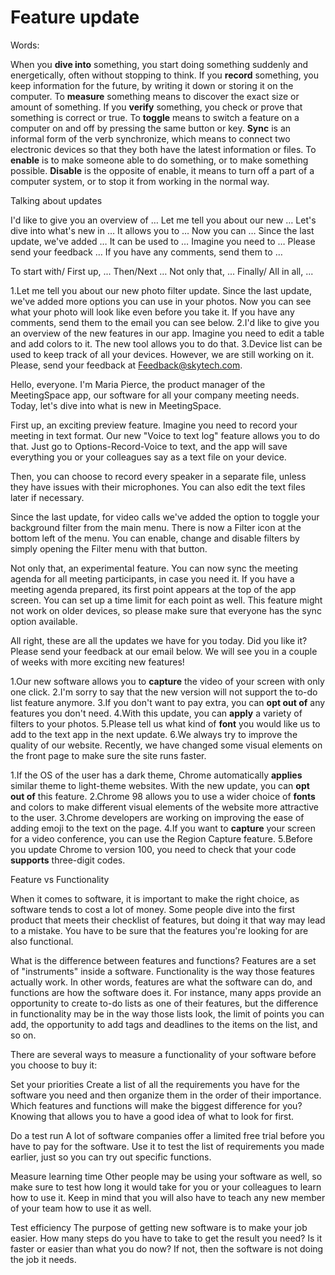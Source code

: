 # Feature update

Words:

When you **dive into** something, you start doing something suddenly and energetically,
often without stopping to think.
If you **record** something, you keep information for the future, by writing it down or
storing it on the computer.
To **measure** something means to discover the exact size or amount of something.
If you **verify** something, you check or prove that something is correct or true.
To **toggle** means to switch a feature on a computer on and off by pressing the
same button or key.
**Sync** is an informal form of the verb synchronize, which means to connect two
electronic devices so that they both have the latest information or files.
To **enable** is to make someone able to do something, or to make something possible.
**Disable** is the opposite of enable, it means to turn off a part of a computer
system, or to stop it from working in the normal way.

Talking about updates

I'd like to give you an overview of …
Let me tell you about our new …
Let's dive into what's new in …
It allows you to …
Now you can …
Since the last update, we've added …
It can be used to …
Imagine you need to …
Please send your feedback …
If you have any comments, send them to …

To start with/ First up, ...
Then/Next …
Not only that, ...
Finally/ All in all, ...

1.Let me tell you about our new photo filter update. Since the last update, we've added
more options you can use in your photos. Now you can see what your photo will look
like even before you take it. If you have any comments, send them to the email you
can see below.
2.I'd like to give you an overview of the new features in our app. Imagine you
need to edit a table and add colors to it. The new tool allows you to do that.
3.Device list can be used to keep track of all your devices. However, we are still
working on it. Please, send your feedback at Feedback@skytech.com.

Hello, everyone. I'm Maria Pierce, the product manager of the MeetingSpace app,
our software for all your company meeting needs. Today, let's dive into what is
new in MeetingSpace.

First up, an exciting preview feature. Imagine you need to record your meeting
in text format. Our new "Voice to text log" feature allows you to do that. Just
go to Options-Record-Voice to text, and the app will save everything you or your
colleagues say as a text file on your device.

Then, you can choose to record every speaker in a separate file, unless they have
issues with their microphones. You can also edit the text files later if necessary.

Since the last update, for video calls we've added the option to toggle your
background filter from the main menu. There is now a Filter icon at the bottom
left of the menu. You can enable, change and disable filters by simply opening
the Filter menu with that button.

Not only that, an experimental feature. You can now sync the meeting agenda for
all meeting participants, in case you need it. If you have a meeting agenda prepared,
its first point appears at the top of the app screen. You can set up a time limit
for each point as well. This feature might not work on older devices, so please
make sure that everyone has the sync option available.

All right, these are all the updates we have for you today. Did you like it? 
Please send your feedback at our email below. We will see you in a couple of weeks
with more exciting new features!

1.Our new software allows you to **capture** the video of your screen with only one click.
2.I'm sorry to say that the new version will not support the to-do list feature anymore.
3.If you don't want to pay extra, you can **opt out of** any features you don't need.
4.With this update, you can **apply** a variety of filters to your photos.
5.Please tell us what kind of **font** you would like us to add to the text app
  in the next update.
6.We always try to improve the quality of our website. Recently, we have changed
  some visual elements on the front page to make sure the site runs faster.

1.If the OS of the user has a dark theme, Chrome automatically **applies** similar
  theme to light-theme websites. With the new update, you can **opt out of** this
  feature.
2.Chrome 98 allows you to use a wider choice of **fonts** and colors to make different 
  visual elements of the website more attractive to the user.
3.Chrome developers are working on improving the ease of adding emoji to the text
  on the page.
4.If you want to **capture** your screen for a video conference, you can use the
  Region Capture feature.
5.Before you update Chrome to version 100, you need to check that your code 
  **supports** three-digit codes.

Feature vs Functionality

When it comes to software, it is important to make the right choice, as software
tends to cost a lot of money. Some people dive into the first product that meets
their checklist of features, but doing it that way may lead to a mistake. You have
to be sure that the features you're looking for are also functional.

What is the difference between features and functions? Features are a set of
"instruments" inside a software. Functionality is the way those features actually
work. In other words, features are what the software can do, and functions are how
the software does it. For instance, many apps provide an opportunity to create
to-do lists as one of their features, but the difference in functionality may be
in the way those lists look, the limit of points you can add, the opportunity to
add tags and deadlines to the items on the list, and so on.

There are several ways to measure a functionality of your software before you choose
to buy it:

Set your priorities
Create a list of all the requirements you have for the software you need and then
organize them in the order of their importance. Which features and functions will
make the biggest difference for you? Knowing that allows you to have a good idea
of what to look for first.

Do a test run
A lot of software companies offer a limited free trial before you have to pay for
the software. Use it to test the list of requirements you made earlier, just so
you can try out specific functions.

Measure learning time
Other people may be using your software as well, so make sure to test how long it
would take for you or your colleagues to learn how to use it. Keep in mind that
you will also have to teach any new member of your team how to use it as well.

Test efficiency
The purpose of getting new software is to make your job easier. How many steps do
you have to take to get the result you need? Is it faster or easier than what you
do now? If not, then the software is not doing the job it needs.